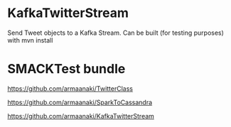 # KafkaTwitterStream
Send Tweet objects to a Kafka Stream. Can be built (for testing purposes) with mvn install
# SMACKTest bundle
https://github.com/armaanaki/TwitterClass

https://github.com/armaanaki/SparkToCassandra

https://github.com/armaanaki/KafkaTwitterStream
